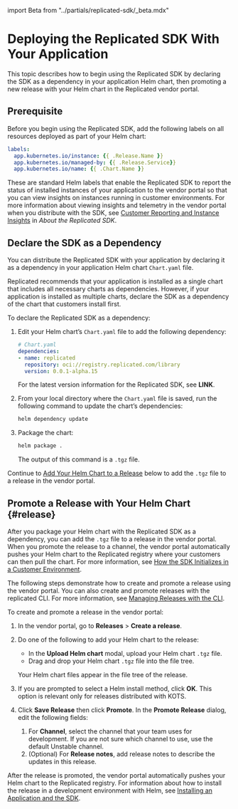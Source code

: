 import Beta from "../partials/replicated-sdk/_beta.mdx"

# Deploying the Replicated SDK With Your Application

This topic describes how to begin using the Replicated SDK by declaring the SDK as a dependency in your application Helm chart, then promoting a new release with your Helm chart in the Replicated vendor portal. 

<Beta/>

## Prerequisite

Before you begin using the Replicated SDK, add the following labels on all resources deployed as part of your Helm chart:

```yaml
labels:
  app.kubernetes.io/instance: {{ .Release.Name }}
  app.kubernetes.io/managed-by: {{ .Release.Service}}
  app.kubernetes.io/name: {{ .Chart.Name }}
``` 

These are standard Helm labels that enable the Replicated SDK to report the status of installed instances of your application to the vendor portal so that you can view insights on instances running in customer environments. For more information about viewing insights and telemetry in the vendor portal when you distribute with the SDK, see [Customer Reporting and Instance Insights](replicated-sdk-overview#insights) in _About the Replicated SDK_.

## Declare the SDK as a Dependency

You can distribute the Replicated SDK with your application by declaring it as a dependency in your application Helm chart `Chart.yaml` file.

Replicated recommends that your application is installed as a single chart that includes all necessary charts as dependencies. However, if your application is installed as multiple charts, declare the SDK as a dependency of the chart that customers install first.

To declare the Replicated SDK as a dependency:

1. Edit your Helm chart’s `Chart.yaml` file to add the following dependency:

   ```yaml
   # Chart.yaml
   dependencies:
   - name: replicated
     repository: oci://registry.replicated.com/library
     version: 0.0.1-alpha.15
   ```
   For the latest version information for the Replicated SDK, see **LINK**.

1. From your local directory where the `Chart.yaml` file is saved, run the following command to update the chart’s dependencies:

   ```bash
   helm dependency update
   ```

1. Package the chart:

   ```bash
   helm package .
   ```

   The output of this command is a `.tgz` file.

Continue to [Add Your Helm Chart to a Release](#release) below to add the `.tgz` file to a release in the vendor portal.   

## Promote a Release with Your Helm Chart {#release}   

After you package your Helm chart with the Replicated SDK as a dependency, you can add the `.tgz` file to a release in the vendor portal. When you promote the release to a channel, the vendor portal automatically pushes your Helm chart to the Replicated registry where your customers can then pull the chart. For more information, see [How the SDK Initializes in a Customer Environment](#about-sdk-initialize).

The following steps demonstrate how to create and promote a release using the vendor portal. You can also create and promote releases with the replicated CLI. For more information, see [Managing Releases with the CLI](releases-creating-cli).

To create and promote a release in the vendor portal:

1. In the vendor portal, go to **Releases** > **Create a release**.

1. Do one of the following to add your Helm chart to the release:

   * In the **Upload Helm chart** modal, upload your Helm chart `.tgz` file.
   * Drag and drop your Helm chart `.tgz` file into the file tree.

   Your Helm chart files appear in the file tree of the release.

1. If you are prompted to select a Helm install method, click **OK**. This option is relevant only for releases distributed with KOTS.

1. Click **Save Release** then click **Promote**. In the **Promote Release** dialog, edit the following fields:
   1. For **Channel**, select the channel that your team uses for development. If you are not sure which channel to use, use the default Unstable channel.
   1. (Optional) For **Release notes**, add release notes to describe the updates in this release.

After the release is promoted, the vendor portal automatically pushes your Helm chart to the Replicated registry. For information about how to install the release in a development environment with Helm, see [Installing an Application and the SDK](replicated-sdk-installing). 